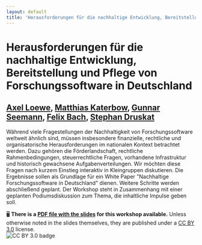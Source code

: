 ```yaml
---
layout: default
title: 'Herausforderungen für die nachhaltige Entwicklung, Bereitstellung und Pflege von Forschungssoftware in Deutschland'
---
```


# Herausforderungen für die nachhaltige Entwicklung, Bereitstellung und Pflege von Forschungssoftware in Deutschland

## [Axel Loewe](../../speaker/JAMZBP/), [Matthias Katerbow](../../speaker/S7Z77H/), [Gunnar Seemann](../../speaker/J9EVNL/), [Felix Bach](../../speaker/G933GW/), [Stephan Druskat](../../speaker/WQ9MC9/)

Während viele Fragestellungen der Nachhaltigkeit von Forschungssoftware weltweit ähnlich sind, müssen insbesondere finanzielle, rechtliche und organisatorische Herausforderungen im nationalen Kontext betrachtet werden. Dazu gehören die Förderlandschaft, rechtliche Rahmenbedingungen, steuerrechtliche Fragen, vorhandene Infrastruktur und historisch gewachsene Aufgabenverteilungen. Wir möchten diese Fragen nach kurzem Einstieg interaktiv in Kleingruppen diskutieren. Die Ergebnisse sollen als Grundlage für ein White Paper "Nachhaltige Forschungssoftware in Deutschland" dienen. Weitere Schritte werden abschließend geplant. Der Workshop steht in Zusammenhang mit einer geplanten Podiumsdiskussion zum Thema, die inhaltliche Impulse geben soll.

🖥 **There is a [PDF file with the slides](slides.pdf) for this workshop available.** Unless otherwise noted in the slides themselves, they are published under a [CC BY 3.0](https://creativecommons.org/licenses/by/3.0/legalcode) license.  
![CC BY 3.0 badge](https://licensebuttons.net/l/by/3.0/80x15.png)
